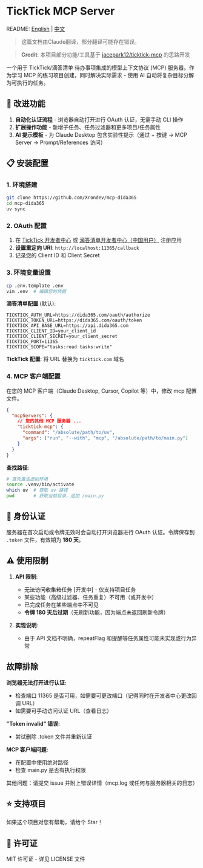 # TickTick MCP Server
README: [English](README_EN.md) | [中文](README.md)
> 这篇文档由Claude翻译，部分翻译可能存在错误。

> **Credit**: 本项目部分功能/工具基于 [jacepark12/ticktick-mcp](https://github.com/jacepark12/ticktick-mcp) 的思路开发

一个用于 TickTick/滴答清单 待办事项集成的模型上下文协议 (MCP) 服务器。作为学习 MCP 的练习项目创建，同时解决实际需求 - 使用 AI 自动将复杂目标分解为可执行的任务。

## 🚀 改进功能
1. **自动化认证流程** - 浏览器自动打开进行 OAuth 认证，无需手动 CLI 操作
2. **扩展操作功能** - 新增子任务、任务过滤器和更多项目/任务属性
3. **AI 提示模板** - 为 Claude Desktop 包含实验性提示（通过 + 按键 → MCP Server → Prompt/References 访问）

## 📋 安装配置

### 1. 环境搭建
```bash
git clone https://github.com/Xrondev/mcp-dida365
cd mcp-dida365
uv sync
```

### 2. OAuth 配置
1. 在 [TickTick 开发者中心](https://developer.ticktick.com) 或 [滴答清单开发者中心（中国用户）](https://developer.dida365.com) 注册应用
2. **设置重定向 URI**: `http://localhost:11365/callback`
3. 记录您的 Client ID 和 Client Secret

### 3. 环境变量设置
```bash
cp .env.template .env
vim .env  # 编辑您的凭据
```

**滴答清单配置** (默认):
```env
TICKTICK_AUTH_URL=https://dida365.com/oauth/authorize
TICKTICK_TOKEN_URL=https://dida365.com/oauth/token
TICKTICK_API_BASE_URL=https://api.dida365.com
TICKTICK_CLIENT_ID=your_client_id
TICKTICK_CLIENT_SECRET=your_client_secret
TICKTICK_PORT=11365
TICKTICK_SCOPE="tasks:read tasks:write"
```

**TickTick 配置**: 将 URL 替换为 `ticktick.com` 域名

### 4. MCP 客户端配置
在您的 MCP 客户端（Claude Desktop, Cursor, Copilot 等）中，修改 mcp 配置文件。

```json
{
  "mcpServers": {
    // 您的其他 MCP 服务器 ...
    "ticktick-mcp": {
      "command": "/absolute/path/to/uv",
      "args": ["run", "--with", "mcp", "/absolute/path/to/main.py"]
    }
  }
}
```

**查找路径**:
```bash
# 首先激活虚拟环境
source .venv/bin/activate
which uv  # 获取 uv 路径
pwd       # 获取当前目录，追加 /main.py
```

## 🔐 身份认证
服务器在首次启动或令牌无效时会自动打开浏览器进行 OAuth 认证。令牌保存到 `.token` 文件，有效期为 **180 天**。

## ⚠️ 使用限制
1. **API 限制**:
   - ~~无法访问收集箱任务~~ [开发中] - 仅支持项目任务
   - 某些功能（高级过滤器、任务重复）不可用（或开发中）
   - 已完成任务在某些端点中不可见
   - **令牌 180 天后过期**（无刷新功能，因为端点未返回刷新令牌）

2. **实现说明**:
   - 由于 API 文档不明确，repeatFlag 和提醒等任务属性可能未实现或行为异常

## 故障排除

**浏览器无法打开进行认证:**
- 检查端口 11365 是否可用，如需要可更改端口（记得同时在开发者中心更改回调 URL）
- 如需要可手动访问认证 URL（查看日志）

**"Token invalid" 错误:**
- 尝试删除 .token 文件并重新认证

**MCP 客户端问题:**
- 在配置中使用绝对路径
- 检查 main.py 是否有执行权限

其他问题：请提交 issue 并附上错误详情（mcp.log 或任何与服务器相关的日志）

## ⭐ 支持项目
如果这个项目对您有帮助，请给个 Star！

## 📄 许可证
MIT 许可证 - 详见 LICENSE 文件